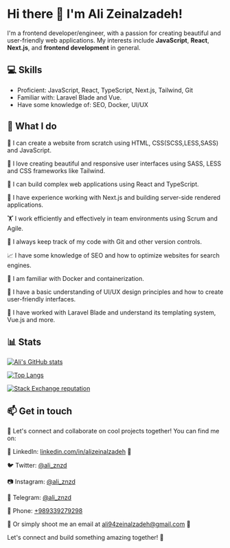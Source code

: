# Hi there 👋 I'm Ali Zeinalzadeh!

I'm a frontend developer/engineer, with a passion for creating beautiful and user-friendly web applications. My interests include **JavaScript**, **React**, **Next.js**, and **frontend development** in general.


## 💻 Skills

- Proficient: JavaScript, React, TypeScript, Next.js, Tailwind, Git
- Familiar with: Laravel Blade and Vue.
- Have some knowledge of: SEO, Docker, UI/UX


## 🚀 What I do

🚀 I can create a website from scratch using HTML, CSS(SCSS,LESS,SASS) and JavaScript.

💅 I love creating beautiful and responsive user interfaces using SASS, LESS and CSS frameworks like Tailwind.

🤖 I can build complex web applications using React and TypeScript.

🚀 I have experience working with Next.js and building server-side rendered applications.

🏋️ I work efficiently and effectively in team environments using Scrum and Agile.

🐙 I always keep track of my code with Git and other version controls.

📈 I have some knowledge of SEO and how to optimize websites for search engines.

🐳 I am familiar with Docker and containerization.

🎨 I have a basic understanding of UI/UX design principles and how to create user-friendly interfaces.

🔪 I have worked with Laravel Blade and understand its templating system, Vue.js and more.


## 📊 Stats

[![Ali's GitHub stats](https://github-readme-stats.vercel.app/api?username=alizeinalzadeh&show_icons=true&theme=onedark)](https://github.com/alizeinalzadeh)

[![Top Langs](https://github-readme-stats.vercel.app/api/top-langs/?username=alizeinalzadeh&layout=compact&theme=onedark)](https://github.com/alizeinalzadeh)

[![Stack Exchange reputation](https://img.shields.io/stackexchange/stackoverflow/r/8664557.svg)](https://stackoverflow.com/users/8664557)


## 📫 Get in touch

🤝 Let's connect and collaborate on cool projects together! You can find me on:

💼 LinkedIn: [linkedin.com/in/alizeinalzadeh](https://www.linkedin.com/in/alizeinalzadeh/) 🤵

🐦 Twitter: [@ali_znzd](https://twitter.com/ali_znzd)

📷 Instagram: [@ali_znzd](https://instagram.com/ali_znzd)

💬 Telegram: [@ali_znzd](https://telegram.me/ali_znzd)

📱 Phone: [+989339279298](tel:+989339279298)

📩 Or simply shoot me an email at ali94zeinalzadeh@gmail.com 💌



Let's connect and build something amazing together! 🚀
